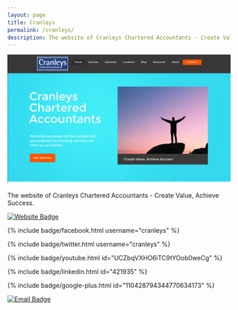 ```yaml
---
layout: page
title: Cranleys
permalink: /cranleys/
description: The website of Cranleys Chartered Accountants - Create Value, Achieve Success.
---
```


<style>
.content header {
    background-image: url({{ site.baseurl }}/assets/img/drone-by-clem-onojeghuo.jpg);
    background-size: cover;
    background-position: center;
    background-repeat:no-repeat;
}
</style>

![Cranleys Index](/assets/img/cranleys-index.png)

The website of Cranleys Chartered Accountants - Create Value, Achieve Success.

[![Website Badge](https://img.shields.io/badge/Visit-cranleys.co.uk-lightgrey.svg)](https://cranleys.co.uk)

{% include badge/facebook.html username="cranleys" %}

{% include badge/twitter.html username="cranleys" %}

{% include badge/youtube.html id="UCZbqVXHO6iTC9tYOob0weCg" %}

{% include badge/linkedin.html id="421935" %}

{% include badge/google-plus.html id="110428794344770634173" %}

[![Email Badge](https://img.shields.io/badge/Email-support@cranleys.co.uk-lightgrey.svg)](mailto:support@cranleys.co.uk)
